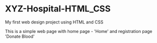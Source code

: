 # XYZ-Hospital-HTML_CSS
 My first web design project using HTML and CSS

 This is a simple web page with home page - 'Home' and registration page 'Donate Blood'
